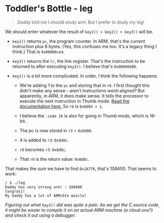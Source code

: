 # Toddler's Bottle - leg

> Daddy told me I should study arm.
> But I prefer to study my leg!

We should enter whatever the result of `key1() + key2() + key3()` will be. 

* `key1()` returns `pc`, the program counter. In ARM, that's the current instruction plus 8 bytes. (Yes, this confuses me too. It's a legacy thing I think.) That is `0x00008ce4`.

* `key3()` returns the `lr`, the link register. That's the instruction to be returned to after executing `key3()`. I believe that's `0x00008d80`.

* `key2()` is a bit more complicated. In order, I think the following happens:

  - We're adding 1 to the `pc` and storing that in `r6`. I first thought this didn't make any sense - aren't instructions word-aligned? But apparently, in ARM, it does make sense. It tells the processor to execute the next instruction in Thumb mode. [Read the documentation here.](https://developer.arm.com/documentation/dui0473/m/arm-and-thumb-instructions/bx) So `r6` is `0x8d04 + 1`.
  
  - I believe the `.code 16` is also for going in Thumb mode, which is 16-bit. 
  - The pc is now stored in `r3` = `0x8d08`.
  - 4 is added to `r3`: `0x8d0c`.
  - `r0` becomes `r3`: `0x8d0c`.
  - That `r0` is the return value: `0x8d0c`.

That makes the sum we have to find `0x1A770`, that's 108400. That seems to work:

```
/ $ ./leg 
Daddy has very strong arm! : 108400 
Congratz!
My daddy has a lot of ARMv5te muscle!
```

*Figuring out what `key2()` did was quite a pain. As we get the C source code, it might be easier to compile it on an actual ARM machine  (a cloud one?) and check it out using a debugger.*
